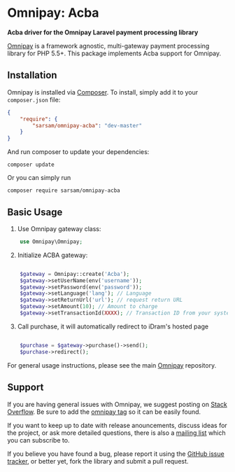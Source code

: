 # Omnipay: Acba

**Acba driver for the Omnipay Laravel payment processing library**

[Omnipay](https://github.com/thephpleague/omnipay) is a framework agnostic, multi-gateway payment
processing library for PHP 5.5+. This package implements Acba support for Omnipay.

## Installation

Omnipay is installed via [Composer](http://getcomposer.org/). To install, simply add it
to your `composer.json` file:

```json
{
    "require": {
        "sarsam/omnipay-acba": "dev-master"
    }
}
```

And run composer to update your dependencies:

    composer update

Or you can simply run

    composer require sarsam/omnipay-acba

## Basic Usage

1. Use Omnipay gateway class:

```php
    use Omnipay\Omnipay;
```

2. Initialize ACBA gateway:

```php

    $gateway = Omnipay::create('Acba');
    $gateway->setUserName(env('username'));
    $gateway->setPassword(env('password'));
    $gateway->setLanguage('lang'); // Language
    $gateway->setReturnUrl('url'); // request return URL
    $gateway->setAmount(10); // Amount to charge
    $gateway->setTransactionId(XXXX); // Transaction ID from your system

```

3. Call purchase, it will automatically redirect to iDram's hosted page

```php

    $purchase = $gateway->purchase()->send();
    $purchase->redirect();

```

For general usage instructions, please see the main [Omnipay](https://github.com/thephpleague/omnipay)
repository.

## Support

If you are having general issues with Omnipay, we suggest posting on
[Stack Overflow](http://stackoverflow.com/). Be sure to add the
[omnipay tag](http://stackoverflow.com/questions/tagged/omnipay) so it can be easily found.

If you want to keep up to date with release anouncements, discuss ideas for the project,
or ask more detailed questions, there is also a [mailing list](https://groups.google.com/forum/#!forum/omnipay) which
you can subscribe to.

If you believe you have found a bug, please report it using the [GitHub issue tracker](https://github.com/thephpleague/omnipay-idram/issues),
or better yet, fork the library and submit a pull request.